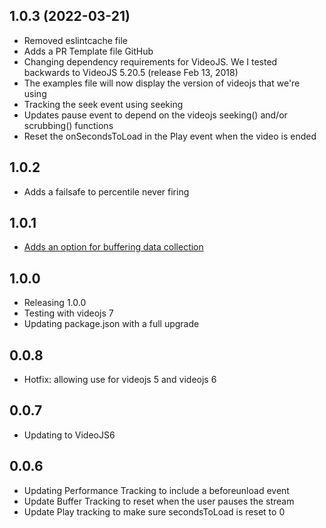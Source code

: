 ## 1.0.3 (2022-03-21)

- Removed eslintcache file
- Adds a PR Template file GitHub
- Changing dependency requirements for VideoJS. We I tested backwards to VideoJS 5.20.5 (release Feb 13, 2018)
- The examples file will now display the version of videojs that we're using
- Tracking the seek event using seeking
- Updates pause event to depend on the videojs seeking() and/or scrubbing() functions
- Reset the onSecondsToLoad in the Play event when the video is ended

## 1.0.2

- Adds a failsafe to percentile never firing

## 1.0.1

- [Adds an option for buffering data collection](https://github.com/spodlecki/videojs-event-tracking/pull/10)

## 1.0.0

- Releasing 1.0.0
- Testing with videojs 7
- Updating package.json with a full upgrade

## 0.0.8

- Hotfix: allowing use for videojs 5 and videojs 6

## 0.0.7

- Updating to VideoJS6

## 0.0.6

- Updating Performance Tracking to include a beforeunload event
- Update Buffer Tracking to reset when the user pauses the stream
- Update Play tracking to make sure secondsToLoad is reset to 0
